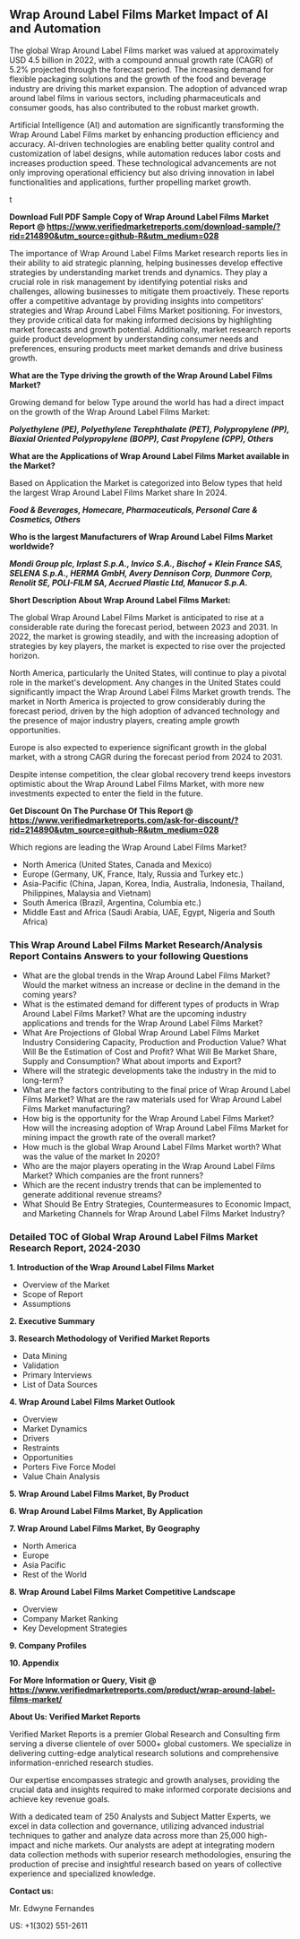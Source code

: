 <h2>Wrap Around Label Films Market Impact of AI and Automation</h2><p>The global Wrap Around Label Films market was valued at approximately USD 4.5 billion in 2022, with a compound annual growth rate (CAGR) of 5.2% projected through the forecast period. The increasing demand for flexible packaging solutions and the growth of the food and beverage industry are driving this market expansion. The adoption of advanced wrap around label films in various sectors, including pharmaceuticals and consumer goods, has also contributed to the robust market growth.</p><p>Artificial Intelligence (AI) and automation are significantly transforming the Wrap Around Label Films market by enhancing production efficiency and accuracy. AI-driven technologies are enabling better quality control and customization of label designs, while automation reduces labor costs and increases production speed. These technological advancements are not only improving operational efficiency but also driving innovation in label functionalities and applications, further propelling market growth.</p>t</p><p id="" class=""><strong>Download Full PDF Sample Copy of Wrap Around Label Films Market Report @ <a href="https://www.verifiedmarketreports.com/download-sample/?rid=214890&utm_source=github-R&utm_medium=028" target="_blank">https://www.verifiedmarketreports.com/download-sample/?rid=214890&utm_source=github-R&utm_medium=028</a></strong></p><p>The importance of&nbsp;Wrap Around Label Films Market research reports lies in their ability to aid strategic planning, helping businesses develop effective strategies by understanding market trends and dynamics. They play a crucial role in risk management by identifying potential risks and challenges, allowing businesses to mitigate them proactively. These reports offer a competitive advantage by providing insights into competitors' strategies and Wrap Around Label Films Market positioning. For investors, they provide critical data for making informed decisions by highlighting market forecasts and growth potential. Additionally, market research reports guide product development by understanding consumer needs and preferences, ensuring products meet market demands and drive business growth.</p><p><strong>What are the&nbsp;Type driving the growth of the Wrap Around Label Films Market?</strong></p><p id="" class="">Growing demand for below Type around the world has had a direct impact on the growth of the Wrap Around Label Films Market:</p><em><strong>Polyethylene (PE), Polyethylene Terephthalate (PET), Polypropylene (PP), Biaxial Oriented Polypropylene (BOPP), Cast Propylene (CPP), Others</strong></em></p><strong>What are the&nbsp;Applications&nbsp;of Wrap Around Label Films Market available in the Market?</strong></p><p id="" class="">Based on Application the Market is categorized into Below types that held the largest Wrap Around Label Films Market share In 2024.</p><em><strong>Food & Beverages, Homecare, Pharmaceuticals, Personal Care & Cosmetics, Others</strong></em></p><strong>Who is the largest Manufacturers of Wrap Around Label Films Market worldwide?</strong></p><p><em><strong>Mondi Group plc, Irplast S.p.A., Invico S.A., Bischof + Klein France SAS, SELENA S.p.A., HERMA GmbH, Avery Dennison Corp, Dunmore Corp, Renolit SE, POLI-FILM SA, Accrued Plastic Ltd, Manucor S.p.A.</strong></em></p><p id="" class=""><strong>Short Description About Wrap Around Label Films Market:</strong></p><p>The global Wrap Around Label Films Market is anticipated to rise at a considerable rate during the forecast period, between 2023 and 2031. In 2022, the market is growing steadily, and with the increasing adoption of strategies by key players, the market is expected to rise over the projected horizon.</p><p>North America, particularly the United States, will continue to play a pivotal role in the market's development. Any changes in the United States could significantly impact the Wrap Around Label Films Market growth trends. The market in North America is projected to grow considerably during the forecast period, driven by the high adoption of advanced technology and the presence of major industry players, creating ample growth opportunities.</p><p>Europe is also expected to experience significant growth in the global market, with a strong CAGR during the forecast period from 2024 to 2031.</p><p>Despite intense competition, the clear global recovery trend keeps investors optimistic about the Wrap Around Label Films Market, with more new investments expected to enter the field in the future.</p><p id="" class=""><strong>Get Discount On The Purchase Of This Report @ <a href="https://www.verifiedmarketreports.com/ask-for-discount/?rid=214890&utm_source=github-R&utm_medium=028" target="_blank">https://www.verifiedmarketreports.com/ask-for-discount/?rid=214890&utm_source=github-R&utm_medium=028</a></strong></p>Which regions are leading the Wrap Around Label Films Market?</p><ul><li>North America (United States, Canada and Mexico)</li><li>Europe (Germany, UK, France, Italy, Russia and Turkey etc.)</li><li>Asia-Pacific (China, Japan, Korea, India, Australia, Indonesia, Thailand, Philippines, Malaysia and Vietnam)</li><li>South America (Brazil, Argentina, Columbia etc.)</li><li>Middle East and Africa (Saudi Arabia, UAE, Egypt, Nigeria and South Africa)</li></ul><h3 id="" class="">This Wrap Around Label Films Market Research/Analysis Report Contains Answers to your following Questions</h3><ul><li>What are the global trends in the Wrap Around Label Films Market? Would the market witness an increase or decline in the demand in the coming years?</li><li>What is the estimated demand for different types of products in Wrap Around Label Films Market? What are the upcoming industry applications and trends for the Wrap Around Label Films Market?</li><li>What Are Projections of Global Wrap Around Label Films Market Industry Considering Capacity, Production and Production Value? What Will Be the Estimation of Cost and Profit? What Will Be Market Share, Supply and Consumption? What about imports and Export?</li><li>Where will the strategic developments take the industry in the mid to long-term?</li><li>What are the factors contributing to the final price of Wrap Around Label Films Market? What are the raw materials used for Wrap Around Label Films Market manufacturing?</li><li>How big is the opportunity for the Wrap Around Label Films Market? How will the increasing adoption of Wrap Around Label Films Market for mining impact the growth rate of the overall market?</li><li>How much is the global Wrap Around Label Films Market worth? What was the value of the market In 2020?</li><li>Who are the major players operating in the Wrap Around Label Films Market? Which companies are the front runners?</li><li>Which are the recent industry trends that can be implemented to generate additional revenue streams?</li><li>What Should Be Entry Strategies, Countermeasures to Economic Impact, and Marketing Channels for Wrap Around Label Films Market Industry?</li></ul><h3 id="" class="">Detailed TOC of Global Wrap Around Label Films Market Research Report, 2024-2030</h3><p id="" class=""><strong>1. Introduction of the Wrap Around Label Films Market</strong></p><ul><li>Overview of the Market</li><li>Scope of Report</li><li>Assumptions</li></ul><p id="" class=""><strong>2. Executive Summary</strong></p><p id="" class=""><strong>3. Research Methodology of Verified Market Reports</strong></p><ul><li>Data Mining</li><li>Validation</li><li>Primary Interviews</li><li>List of Data Sources</li></ul><p id="" class=""><strong>4. Wrap Around Label Films Market Outlook</strong></p><ul><li>Overview</li><li>Market Dynamics</li><li>Drivers</li><li>Restraints</li><li>Opportunities</li><li>Porters Five Force Model</li><li>Value Chain Analysis</li></ul><p id="" class=""><strong>5. Wrap Around Label Films Market, By Product</strong></p><p id="" class=""><strong>6. Wrap Around Label Films Market, By Application</strong></p><p id="" class=""><strong>7. Wrap Around Label Films Market, By Geography</strong></p><ul><li>North America</li><li>Europe</li><li>Asia Pacific</li><li>Rest of the World</li></ul><p id="" class=""><strong>8. Wrap Around Label Films Market Competitive Landscape</strong></p><ul><li>Overview</li><li>Company Market Ranking</li><li>Key Development Strategies</li></ul><p id="" class=""><strong>9. Company Profiles</strong></p><p id="" class=""><strong>10. Appendix</strong></p><p id="" class=""><strong>For More Information or Query, Visit @ <a href="https://www.verifiedmarketreports.com/product/wrap-around-label-films-market/" target="_blank">https://www.verifiedmarketreports.com/product/wrap-around-label-films-market/</a></strong></p><p id="" class=""><strong>About Us: Verified Market Reports</strong></p><p id="" class="">Verified Market Reports is a premier Global Research and Consulting firm serving a diverse clientele of over 5000+ global customers. We specialize in delivering cutting-edge analytical research solutions and comprehensive information-enriched research studies.</p><p id="" class="">Our expertise encompasses strategic and growth analyses, providing the crucial data and insights required to make informed corporate decisions and achieve key revenue goals.</p><p id="" class="">With a dedicated team of 250 Analysts and Subject Matter Experts, we excel in data collection and governance, utilizing advanced industrial techniques to gather and analyze data across more than 25,000 high-impact and niche markets. Our analysts are adept at integrating modern data collection methods with superior research methodologies, ensuring the production of precise and insightful research based on years of collective experience and specialized knowledge.</p><p id="" class=""><strong>Contact us:</strong></p><p id="" class="">Mr. Edwyne Fernandes</p><p id="" class="">US: +1(302) 551-2611</p>